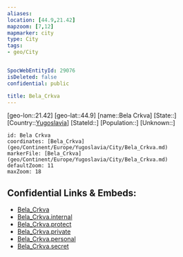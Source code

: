 ```yaml
---
aliases: 
location: [44.9,21.42]
mapzoom: [7,12] 
mapmarker: city 
type: City
tags:
- geo/City


SpocWebEntityId: 29076
isDeleted: false
confidential: public

title: Bela_Crkva
---
```

[geo-lon::21.42]
[geo-lat::44.9]
[name::Bela Crkva]
[State::]
[Country::[Yugoslavia](geo/Continent/Europe/Yugoslavia.md)]
[StateId::]
[Population::]
[Unknown::]


```leaflet
id: Bela Crkva
coordinates: [Bela_Crkva](geo/Continent/Europe/Yugoslavia/City/Bela_Crkva.md)
markerFile: [Bela_Crkva](geo/Continent/Europe/Yugoslavia/City/Bela_Crkva.md)
defaultZoom: 11 
maxZoom: 18
```


## Confidential Links & Embeds: 
- [Bela_Crkva](../../../../../../_public/geo/Continent/Europe/Yugoslavia/City/Bela_Crkva.md) 
- [Bela_Crkva.internal](../../../../../../_internal/geo/Continent/Europe/Yugoslavia/City/Bela_Crkva.internal.md) 
- [Bela_Crkva.protect](../../../../../../_protect/geo/Continent/Europe/Yugoslavia/City/Bela_Crkva.protect.md) 
- [Bela_Crkva.private](../../../../../../_private/geo/Continent/Europe/Yugoslavia/City/Bela_Crkva.private.md) 
- [Bela_Crkva.personal](../../../../../../_personal/geo/Continent/Europe/Yugoslavia/City/Bela_Crkva.personal.md) 
- [Bela_Crkva.secret](../../../../../../_secret/geo/Continent/Europe/Yugoslavia/City/Bela_Crkva.secret.md) 
